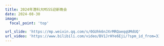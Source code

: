 ```yaml
---
title: 2024年港科大MSSS迎新晚会
date: 2024-08-30
image:
  focal_point: 'top'

url_slide: 'https://mp.weixin.qq.com/s/0GUhk6nJXrMRQaeqqUMdUQ'
url_video: 'https://www.bilibili.com/video/BV1JrHYe6Eji/?spm_id_from=333.999.0.0&vd_source=87c9e99eaa93dece80cb3f055168e9bc'
---
```


